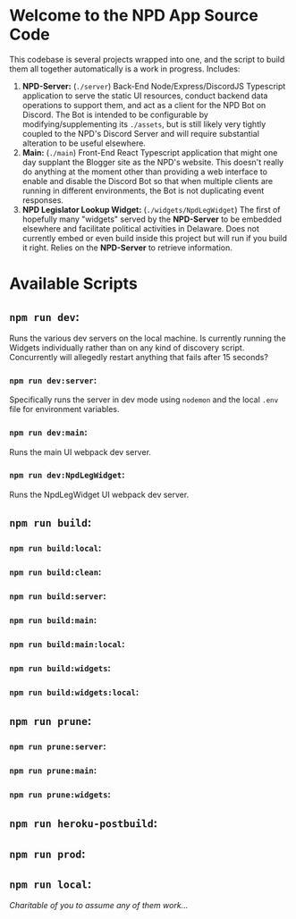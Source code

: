 # Welcome to the NPD App Source Code

This codebase is several projects wrapped into one, and the script to build them all together automatically is a work in progress.  Includes:

1. **NPD-Server:** (`./server`) Back-End Node/Express/DiscordJS Typescript application to serve the static UI resources, conduct backend data operations to support them, and act as a client for the NPD Bot on Discord.  The Bot is intended to be configurable by modifying/supplementing its `./assets`, but is still likely very tightly coupled to the NPD's Discord Server and will require substantial alteration to be useful elsewhere.
2. **Main:** (`./main`) Front-End React Typescript application that might one day supplant the Blogger site as the NPD's website.  This doesn't really do anything at the moment other than providing a web interface to enable and disable the Discord Bot so that when multiple clients are running in different environments, the Bot is not duplicating event responses.
3. **NPD Legislator Lookup Widget:** (`./widgets/NpdLegWidget`) The first of hopefully many "widgets" served by the **NPD-Server** to be embedded elsewhere and facilitate political activities in Delaware.  Does not currently embed or even build inside this project but will run if you build it right.  Relies on the **NPD-Server** to retrieve information.

# Available Scripts

## `npm run dev`:

Runs the various dev servers on the local machine.  Is currently running the Widgets individually rather than on any kind of discovery script.  Concurrently will allegedly restart anything that fails after 15 seconds?

### `npm run dev:server`:

Specifically runs the server in dev mode using `nodemon` and the local `.env` file for environment variables.

### `npm run dev:main`:

Runs the main UI webpack dev server.

### `npm run dev:NpdLegWidget`:

Runs the NpdLegWidget UI webpack dev server.

## `npm run build`:

### `npm run build:local`:

### `npm run build:clean`:

### `npm run build:server`:

### `npm run build:main`:

### `npm run build:main:local`:

### `npm run build:widgets`:

### `npm run build:widgets:local`:

## `npm run prune`:

### `npm run prune:server`:

### `npm run prune:main`:

### `npm run prune:widgets`:

## `npm run heroku-postbuild`:

## `npm run prod`:

## `npm run local`:

*Charitable of you to assume any of them work...*
